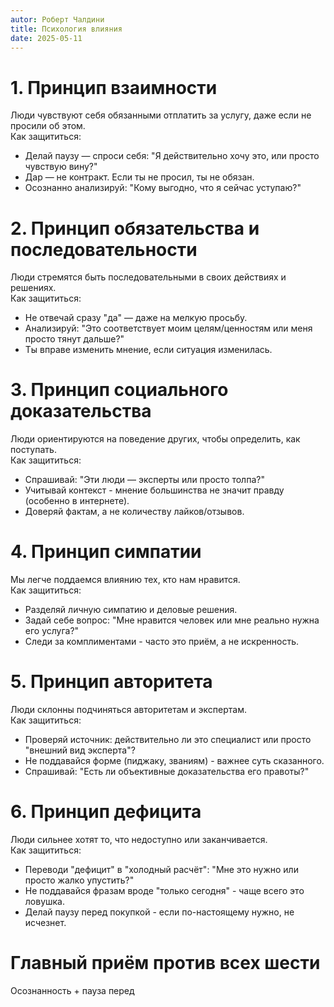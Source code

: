 ```yaml
---
autor: Роберт Чалдини
title: Психология влияния
date: 2025-05-11
---
```

# 1. Принцип взаимности
Люди чувствуют себя обязанными отплатить за услугу, даже если не просили об этом.  
Как защититься:  
- Делай паузу — спроси себя: "Я действительно хочу это, или просто чувствую вину?"
- Дар — не контракт. Если ты не просил, ты не обязан.
- Осознанно анализируй: "Кому выгодно, что я сейчас уступаю?"
# 2. Принцип обязательства и последовательности
Люди стремятся быть последовательными в своих действиях и решениях.  
Как защититься:  
- Не отвечай сразу "да" — даже на мелкую просьбу.
- Анализируй: "Это соответствует моим целям/ценностям или меня просто тянут дальше?"
- Ты вправе изменить мнение, если ситуация изменилась.
# 3. Принцип социального доказательства
Люди ориентируются на поведение других, чтобы определить, как поступать.  
Как защититься:  
- Спрашивай: "Эти люди — эксперты или просто толпа?"
- Учитывай контекст - мнение большинства не значит правду (особенно в интернете).
- Доверяй фактам, а не количеству лайков/отзывов.
# 4. Принцип симпатии
Мы легче поддаемся влиянию тех, кто нам нравится.  
Как защититься:  
- Разделяй личную симпатию и деловые решения.
- Задай себе вопрос: "Мне нравится человек или мне реально нужна его услуга?"
- Следи за комплиментами - часто это приём, а не искренность.
# 5. Принцип авторитета
Люди склонны подчиняться авторитетам и экспертам.  
Как защититься:  
- Проверяй источник: действительно ли это специалист или просто "внешний вид эксперта"?
- Не поддавайся форме (пиджаку, званиям) - важнее суть сказанного.
- Спрашивай: "Есть ли объективные доказательства его правоты?"
# 6. Принцип дефицита
Люди сильнее хотят то, что недоступно или заканчивается.  
Как защититься:  
- Переводи "дефицит" в "холодный расчёт": "Мне это нужно или просто жалко упустить?"
- Не поддавайся фразам вроде "только сегодня" - чаще всего это ловушка.
- Делай паузу перед покупкой - если по-настоящему нужно, не исчезнет.

# Главный приём против всех шести
Осознанность + пауза перед 
